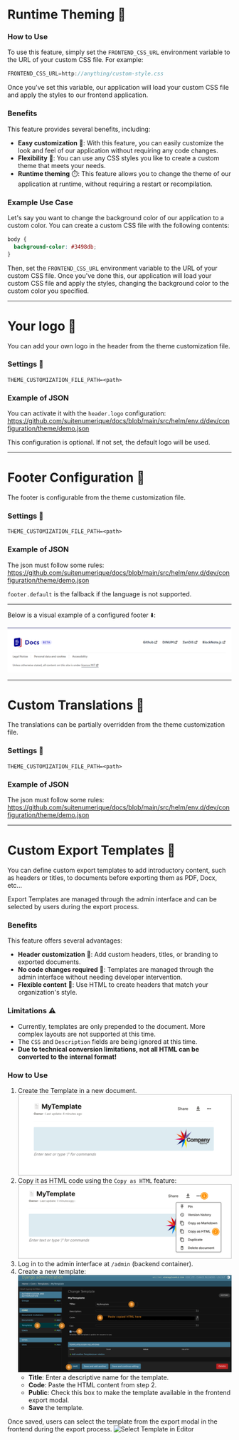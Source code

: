 # Runtime Theming 🎨

### How to Use

To use this feature, simply set the `FRONTEND_CSS_URL` environment variable to the URL of your custom CSS file. For example:

```javascript
FRONTEND_CSS_URL=http://anything/custom-style.css
```

Once you've set this variable, our application will load your custom CSS file and apply the styles to our frontend application.

### Benefits

This feature provides several benefits, including:

*   **Easy customization** 🔄: With this feature, you can easily customize the look and feel of our application without requiring any code changes.
*   **Flexibility** 🌈: You can use any CSS styles you like to create a custom theme that meets your needs.
*   **Runtime theming** ⏱️: This feature allows you to change the theme of our application at runtime, without requiring a restart or recompilation.

### Example Use Case

Let's say you want to change the background color of our application to a custom color. You can create a custom CSS file with the following contents:

```css
body {
  background-color: #3498db;
}
```

Then, set the `FRONTEND_CSS_URL` environment variable to the URL of your custom CSS file. Once you've done this, our application will load your custom CSS file and apply the styles, changing the background color to the custom color you specified.

----

# **Your logo** 📝

You can add your own logo in the header from the theme customization file.

### Settings 🔧

```shellscript
THEME_CUSTOMIZATION_FILE_PATH=<path>
```

### Example of JSON

You can activate it with the `header.logo` configuration: https://github.com/suitenumerique/docs/blob/main/src/helm/env.d/dev/configuration/theme/demo.json

This configuration is optional. If not set, the default logo will be used.

----

# **Footer Configuration** 📝

The footer is configurable from the theme customization file.

### Settings 🔧

```shellscript
THEME_CUSTOMIZATION_FILE_PATH=<path>
```

### Example of JSON

The json must follow some rules: https://github.com/suitenumerique/docs/blob/main/src/helm/env.d/dev/configuration/theme/demo.json

`footer.default` is the fallback if the language is not supported.

--- 
Below is a visual example of a configured footer ⬇️:

![Footer Configuration Example](./assets/footer-configurable.png)

----

# **Custom Translations** 📝

The translations can be partially overridden from the theme customization file.

### Settings 🔧

```shellscript
THEME_CUSTOMIZATION_FILE_PATH=<path>
```

### Example of JSON

The json must follow some rules: https://github.com/suitenumerique/docs/blob/main/src/helm/env.d/dev/configuration/theme/demo.json

----

# **Custom Export Templates** 📄

You can define custom export templates to add introductory content, such as headers or titles, to documents before exporting them as PDF, Docx, etc...

Export Templates are managed through the admin interface and can be selected by users during the export process.

### Benefits

This feature offers several advantages:
*   **Header customization** 📄: Add custom headers, titles, or branding to exported documents.
*   **No code changes required** 🔧: Templates are managed through the admin interface without needing developer intervention.
*   **Flexible content** 🌟: Use HTML to create headers that match your organization's style.

### Limitations ⚠️

- Currently, templates are only prepended to the document.
More complex layouts are not supported at this time.
- The `CSS` and `Description` fields are being ignored at this time.
- <b>Due to technical conversion limitations, not all HTML can be converted to the internal format!</b>

### How to Use

1. Create the Template in a new document.
![Build Template in Editor](./assets/export-template-tutorial/build-template-in-editor.png)
2. Copy it as HTML code using the `Copy as HTML` feature:
   ![Three Dots Copy as HTML](./assets/export-template-tutorial/three-dots-copy-as-html.png)
3. Log in to the admin interface at `/admin` (backend container).
2. Create a new template:
   ![Admin Create Template Workflow](./assets/export-template-tutorial/admin-create-template-workflow.png)
    - **Title**: Enter a descriptive name for the template.
    - **Code**: Paste the HTML content from step 2.
    - **Public**: Check this box to make the template available in the frontend export modal.
    - **Save** the template.

Once saved, users can select the template from the export modal in the frontend during the export process.
![Select Template in Editor](./assets/export-template-tutorial/select-template-in-editor.png)

